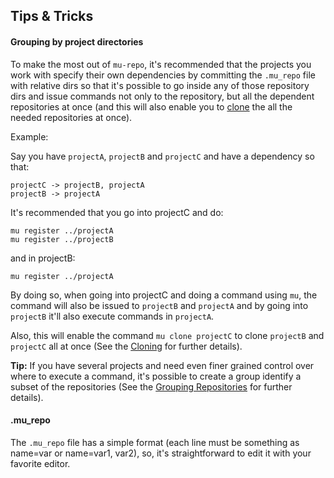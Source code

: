 Tips & Tricks
---------------

#### Grouping by project directories

To make the most out of `mu-repo`, it's recommended that the projects you work with specify
their own dependencies by committing the `.mu_repo` file with relative dirs so that it's
possible to go inside any of those repository dirs and issue commands not only to the repository,
but all the dependent repositories at once (and this will also enable you to [clone](cloning.md) the all
the needed repositories at once).

Example:

Say you have `projectA`, `projectB` and `projectC` and have a dependency so that:

    projectC -> projectB, projectA
    projectB -> projectA 

It's recommended that you go into projectC and do:

    mu register ../projectA
    mu register ../projectB

and in projectB:

    mu register ../projectA

By doing so, when going into projectC and doing a command using `mu`, the command will also be issued
to `projectB` and `projectA` and by going into `projectB` it'll also execute commands in `projectA`.

Also, this will enable the command `mu clone projectC` to clone `projectB` and `projectC` all at once
(See the [Cloning](cloning.md) for further details).


**Tip:** If you have several projects and need even finer grained control over where to execute a command, it's possible
to create a group identify a subset of the repositories (See the [Grouping Repositories](grouping.md) for further details). 

#### .mu_repo

The `.mu_repo` file has a simple format (each line must be something as name=var or name=var1, var2), so, it's straightforward
to edit it with your favorite editor.
